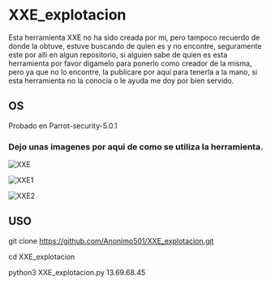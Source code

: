 # XXE_explotacion

Esta herramienta XXE no ha sido creada por mi, pero tampoco recuerdo de donde la obtuve, estuve buscando de quien es y no encontre, seguramente este por alli en algun repositorio, si alguien sabe de quien es esta herramienta por favor digamelo para ponerlo como creador de la misma, pero ya que no lo encontre, la publicare por aqui para tenerla a la mano, si esta herramienta no la conocia o le ayuda me doy por bien servido.

## OS

Probado en Parrot-security-5.0.1

### Dejo unas imagenes por aqui de como se utiliza la herramienta.

![XXE](https://user-images.githubusercontent.com/67207446/211211274-70cfcff2-0f91-4563-ab24-2c2391691613.png)

![XXE1](https://user-images.githubusercontent.com/67207446/211211282-b2378ec9-1971-4bf4-816e-cada8b7a4651.png)

![XXE2](https://user-images.githubusercontent.com/67207446/211211287-7489f385-f11c-4334-8af0-2a2d8fbe6080.png)

## USO

git clone https://github.com/Anonimo501/XXE_explotacion.git

cd XXE_explotacion

python3 XXE_explotacion.py 13.69.68.45

